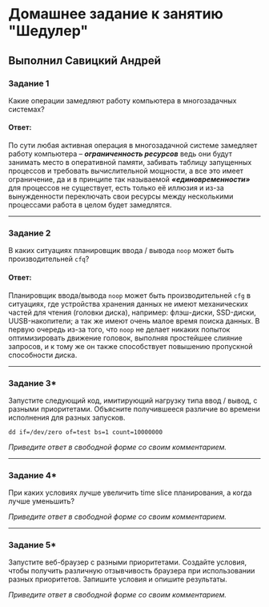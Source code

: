# Домашнее задание к занятию "Шедулер"

## Выполнил Савицкий Андрей

### Задание 1

Какие операции замедляют работу компьютера в многозадачных системах?

#### Ответ:

По сути любая активная операция в многозадачной системе замедляет работу компьютера – ***ограниченность ресурсов*** ведь они будут занимать место в оперативной памяти, забивать таблицу запущенных процессов и требовать вычислительной мощности, а все это имеет ограничение, да и в принципе так называемой  ***«единовременности»*** для процессов не существует, есть только её иллюзия и из-за вынужденности переключать свои ресурсы между несколькими процессами работа в целом будет замедлятся. 

---

### Задание 2

В каких ситуациях планировщик ввода / вывода `noop` может быть производительней `cfq`?

#### Ответ:

Планировщик ввода/вывода `noop` может быть производительней `cfg` в ситуациях, где устройства хранения данных не имеют механических частей для чтения (головки диска), например: флэш-диски, SSD-диски, UUSB-накопители; а так же имеют очень малое время поиска данных. В первую очередь из-за того, что `noop` не делает никаких попыток оптимизировать движение головок, выполняя простейшее слияние запросов, и к тому же он также способствует повышению пропускной способности диска.  

---

### Задание 3*

Запустите следующий код, имитирующий нагрузку типа ввод / вывод, с разными приоритетами. Объясните получившееся различие во времени исполнения для разных запусков.

    dd if=/dev/zero of=test bs=1 count=10000000

*Приведите ответ в свободной форме со своим комментарием.*

---

### Задание 4*

При каких условиях лучше увеличить time slice планирования, а когда лучше уменьшить?

*Приведите ответ в свободной форме со своим комментарием.*

------

### Задание 5*

Запустите веб-браузер с разными приоритетами. Создайте условия, чтобы получить различную отзывчивость браузера при использовании разных приоритетов. Запишите условия и опишите результаты.

*Приведите ответ в свободной форме со своим комментарием.*

